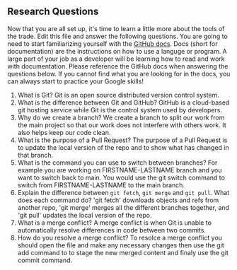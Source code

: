 ## Research Questions 

Now that you are all set up, it's time to learn a little more about the tools of the trade. Edit this file and answer the following questions. You are going to need to start familiarizing yourself with the [GitHub docs](https://docs.github.com/en). Docs (short for documentation) are the instructions on how to use a languge or program. A large part of your job as a developer will be learning how to read and work with documentation. Please reference the GitHub docs when answering the questions below. If you cannot find what you are looking for in the docs, you can always start to practice your Google skills!

1. What is Git? Git is an open source distributed version control system.
2. What is the difference between Git and GitHub? GitHub is a cloud-based git hosting service while Git is the control system used by developers.
3. Why do we create a branch? We create a branch to split our work from the main project so that our work does not interfere with others work. It also helps keep our code clean.
4. What is the purpose of a Pull Request? The purpose of a Pull Request is to update the local version of the repo and to show what has changed in that branch. 
5. What is the command you can use to switch between branches? For example you are working on FIRSTNAME-LASTNAME branch and you want to switch back to main. You would use the git switch command to switch from FIRSTNAME-LASTNAME to the main branch.
6. Explain the difference between `git fetch`, `git merge` and `git pull`. What does each command do? 'git fetch' downloads objects and refs from another repo, 'git merge' merges all the different branches together, and 'git pull' updates the local version of the repo.
7. What is a merge conflict? A merge conflict is when Git is unable to automatically resolve differences in code between two commits.
8. How do you resolve a merge conflict? To resolce a merge conflict you should open the file and make any necessary changes then use the git add command to to stage the new merged content and finaly use the git commit command.
